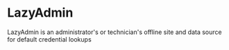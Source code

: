 # LazyAdmin
LazyAdmin is an administrator's or technician's offline site and data source for default credential lookups
